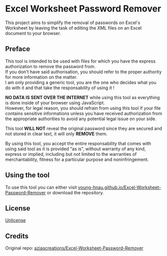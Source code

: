 # Excel Worksheet Password Remover

This project aims to simplify the removal of passwords on Excel's Worksheet by leaving the task of editing the XML files on an Excel document to your browser.

## Preface

This tool is intended to be used with files for which you have the express authorization to remove the password from.<br>
If you don't have said authorisation, you should refer to the proper authority for more information on the matter.<br>
I am only providing a generic tool, you are the one who decides what you do with it and that take the responsability of using it !

**NO DATA IS SENT OVER THE INTERNET** while using this tool as everything is done inside of your browser using JavaScript.<br>
However, for legal reason, you should refrain from using this tool if your file contains sensitive informations unless you have received authorization from the appropriate authorities to avoid any potential legal issue on your side.

This tool **WILL NOT** reveal the original password since they are secured and not stored in clear text, it will only **REMOVE** them.

By using this tool, you accept the entire responsability that comes with using said tool as it is provided “as is”, without warranty of any kind, express or implied, including but not limited to the warranties of merchantability, fitness for a particular purpose and noninfringement.

## Using the tool

To use this tool you can either visit [young-hnau.github.io/Excel-Worksheet-Password-Remover](https://young-hnau.github.io/Excel-Worksheet-Password-Remover) or download the repository.

## License

[Unlicense](LICENSE)

## Credits
Original repo: [aziascreations/Excel-Worksheet-Password-Remover](https://github.com/aziascreations/Excel-Worksheet-Password-Remover)
